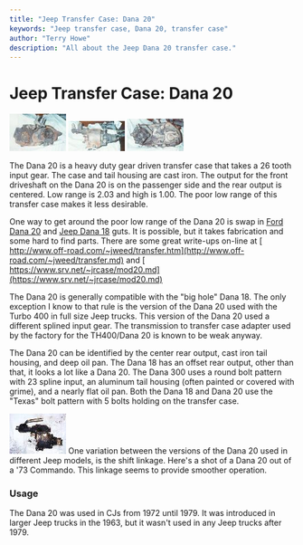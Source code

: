 ```yaml
---
title: "Jeep Transfer Case: Dana 20"
keywords: "Jeep transfer case, Dana 20, transfer case"
author: "Terry Howe"
description: "All about the Jeep Dana 20 transfer case."
---
```

# Jeep Transfer Case: Dana 20

[![D20 front](../../img/xfer/d20f_.jpg)](../../img/xfer/d20f.jpg) [![D20 side](../../img/xfer/d20s_.jpg)](../../img/xfer/d20s.jpg) [![D20 back](../../img/xfer/d20b_.jpg)](../../img/xfer/d20b.jpg)

The Dana 20 is a heavy duty gear driven transfer case that takes a 26 tooth input gear. The case and tail housing are cast iron. The output for the front driveshaft on the Dana 20 is on the passenger side and the rear output is centered. Low range is 2.03 and high is 1.00. The poor low range of this transfer case makes it less desirable.

One way to get around the poor low range of the Dana 20 is swap in [Ford Dana 20](/xfer/upgrades/ford/fordd20id.md) and [Jeep Dana 18](/xfer/factory/d18.md) guts. It is possible, but it takes fabrication and some hard to find parts. There are some great write-ups on-line at [ http://www.off-road.com/~jweed/transfer.htm](http://www.off-road.com/~jweed/transfer.md) and [ https://www.srv.net/~jrcase/mod20.md](https://www.srv.net/~jrcase/mod20.md)

The Dana 20 is generally compatible with the "big hole" Dana 18. The only exception I know to that rule is the version of the Dana 20 used with the Turbo 400 in full size Jeep trucks. This version of the Dana 20 used a different splined input gear. The transmission to transfer case adapter used by the factory for the TH400/Dana 20 is known to be weak anyway.

The Dana 20 can be identified by the center rear output, cast iron tail housing, and deep oil pan. The Dana 18 has an offset rear output, other than that, it looks a lot like a Dana 20. The Dana 300 uses a round bolt pattern with 23 spline input, an aluminum tail housing (often painted or covered with grime), and a nearly flat oil pan. Both the Dana 18 and Dana 20 use the "Texas" bolt pattern with 5 bolts holding on the transfer case.

[![C101 Dana 20](../../img/xfer/d20c101_.jpg)](../../img/xfer/d20c101.jpg) One variation between the versions of the Dana 20 used in different Jeep models, is the shift linkage. Here's a shot of a Dana 20 out of a '73 Commando. This linkage seems to provide smoother operation.

### Usage

The Dana 20 was used in CJs from 1972 until 1979. It was introduced in larger Jeep trucks in the 1963, but it wasn't used in any Jeep trucks after 1979.